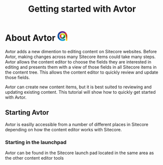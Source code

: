 ﻿---
title: Getting started with Avtor
layout: AvtorLayout
---

# About Avtor ![](/Images/Avtor/Avtor.png)
Avtor adds a new dimention to editing content on Sitecore websites. Before Avtor, making changes across many Sitecore items could take many steps. Avtor allows the content editor to choose the fields they are interested in editing and presents them with a view of those fields in all Sitecore items in the content tree. This allows the content editor to quickly review and update those fields.

Avtor can create new content items, but it is best suited to reviewing and updating existing content. This tutorial will show how to quickly get started with Avtor.

## Starting Avtor
Avtor is easilly accessible from a number of different places in Sitecore depending on how the content editor works with Sitecore. 

### Starting in the launchpad
Avtor can be found in the Sitecore launch pad located in the same area as the other content editor tools



